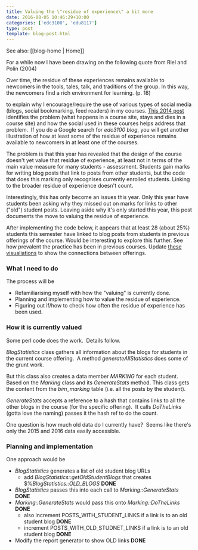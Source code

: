 ```yaml
---
title: Valuing the \"residue of experience\" a bit more
date: 2016-08-05 10:46:29+10:00
categories: ['edc3100', 'edu8117']
type: post
template: blog-post.html
---
```


See also: [[blog-home | Home]]

For a while now I have been drawing on the following quote from Riel and Polin (2004)

Over time, the residue of these experiences remains available to newcomers in the tools, tales, talk, and traditions of the group. In this way, the newcomers find a rich environment for learning. (p. 18)

to explain why I encourage/require the use of various types of social media (blogs, social bookmarking, feed readers) in my courses. [This 2014 post](/blog2/2014/08/15/joining-the-swarm-what-a-course-might-be/) identifies the problem (what happens in a course site, stays and dies in a course site) and how the social used in these courses helps address that problem.  If you do a Google search for _edc3100 blog_, you will get another illustration of how at least some of the residue of experience remains available to newcomers in at least one of the courses.

The problem is that this year has revealed that the design of the course doesn't yet value that residue of experience, at least not in terms of the main value measure for many students - assessment. Students gain marks for writing blog posts that link to posts from other students, but the code that does this marking only recognises currently enrolled students. Linking to the broader residue of experience doesn't count.

Interestingly, this has only become an issues this year. Only this year have students been asking why they missed out on marks for links to other ("old") student posts. Leaving aside why it's only started this year, this post documents the move to valuing the residue of experience.

After implementing the code below, it appears that at least 28 (about 25%) students this semester have linked to blog posts from students in previous offerings of the course. Would be interesting to explore this further. See how prevalent the practice has been in previous courses. Update [these visualiations](/blog2/2013/03/18/visualising-the-blog-network-of-edc3100-students/) to show the connections between offerings.

### What I need to do

The process will be

- Refamiliarising myself with how the "valuing" is currently done.
- Planning and implementing how to value the residue of experience.
- Figuring out if/how to check how often the residue of experience has been used.

### How it is currently valued

Some perl code does the work.  Details follow.

_BlogStatistics_ class gathers all information about the blogs for students in the current course offering.  A method _generateAllStatistics_ does some of the grunt work.

But this class also creates a data member _MARKING_ for each student. Based on the _Marking_ class and its _GenerateStats_ method. This class gets the content from the _bim\_marking_ table (i.e. all the posts by the student).

_GenerateStats_ accepts a reference to a hash that contains links to all the other blogs in the course (for the specific offering).  It calls _DoTheLinks_ (gotta love the naming) passes it the hash ref to do the count.

One question is how much old data do I currently have?  Seems like there's only the 2015 and 2016 data easily accessible.

### Planning and implementation

One approach would be

- _BlogStatistics_ generates a list of old student blog URLs
    - add _BlogStatistics::getOldStudentBlogs_ that creates $%_BlogStatistics::OLD\_BLOGS_ **DONE**
- _BlogStatistics_ passes this into each call to _Marking::GenerateStats_  **DONE**
- _Marking::GenerateStats_ would pass this onto _Marking::DoTheLinks_ **DONE**
    - also increment POSTS\_WITH\_STUDENT\_LINKS if a link is to an old student blog **DONE**
    - increment POSTS\_WITH\_OLD\_STUDNET\_LINKS if a link is to an old student blog **DONE**
- Modify the report generator to show OLD links **DONE**